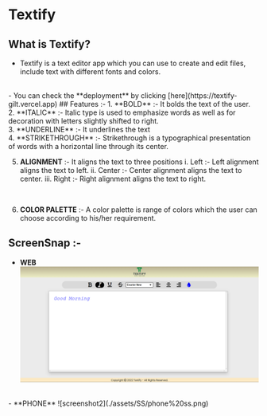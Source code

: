 # Textify

## What is Textify?
-  Textify is a text editor app which you can use to create and edit files, include text with different fonts and colors.
<br>
- You can check the **deployment** by clicking [here](https://textify-gilt.vercel.app)
## Features :-
1. **BOLD** :- It bolds the text of the user.
<br> 
2. **ITALIC** :- Italic type is used to emphasize words as well as for decoration with letters slightly shifted to right.
<br>
3. **UNDERLINE** :- It underlines the text 
<br>
4. **STRIKETHROUGH** :- Strikethrough is a typographical presentation of words with a horizontal line through its center.
<br>

5. **ALIGNMENT** :- It aligns the text to three positions 
i. Left :- Left alignment aligns the text to left. 
ii. Center :- Center alignment aligns the text to center. 
iii. Right :- Right alignment aligns the text to right.
<br>

6. **COLOR PALETTE** :- A color palette is range of colors which the user 
 can choose according to his/her requirement.

## ScreenSnap :-
- **WEB** 
![screenshot1](./assets/SS/web%20ss.png)
<br>
- **PHONE** 
![screenshot2](./assets/SS/phone%20ss.png)

